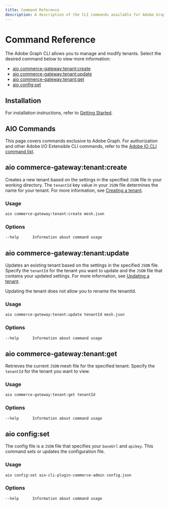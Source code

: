 ```yaml
---
title: Command Reference
description: A description of the CLI commands available for Adobe Graph.
---
```


# Command Reference

The Adobe Graph CLI allows you to manage and modify tenants. Select the desired command below to view more information:

-  [aio commerce-gateway:tenant:create](aio_commerce-gateway:tenant:create)
-  [aio commerce-gateway:tenant:update](#aio_commerce-gateway:tenant:update)
-  [aio commerce-gateway:tenant:get](#aio_commerce-gateway:tenant:get)
-  [aio config:set](#aio_config:set)

## Installation

For installation instructions, refer to [Getting Started].

## AIO Commands

This page covers commands exclusive to Adobe Graph. For authorization and other Adobe I/O Extensible CLI commands, refer to the [Adobe IO CLI command list].

## aio commerce-gateway:tenant:create

Creates a new tenant based on the settings in the specified `JSON` file in your working directory. The `tenantId` key value in your `JSON` file determines the name for your tenant. For more information, see [Creating a tenant].

### Usage

```bash
aio commerce-gateway:tenant:create mesh.json
```

### Options

```txt
--help      Information about command usage
```

## aio commerce-gateway:tenant:update

Updates an existing tenant based on the settings in the specified `JSON` file. Specify the `tenantId` for the tenant you want to update and the `JSON` file that contains your updated settings. For more information, see [Updating a tenant].

<InlineAlert variant="info" slots="text"/>

Updating the tenant does not allow you to rename the tenantId.

### Usage

```bash
aio commerce-gateway:tenant:update tenantId mesh.json
```

### Options

```txt
--help      Information about command usage
```

## aio commerce-gateway:tenant:get

Retrieves the current `JSON` mesh file for the specified tenant. Specify the `tenantId` for the tenant you want to view.

### Usage

```bash
aio commerce-gateway:tenant:get tenantId
```

### Options

```txt
--help      Information about command usage
```

## aio config:set

The config file is a `JSON` file that specifies your `baseUrl` and `apikey`. This command sets or updates the configuration file.

### Usage

```bash
aio config:set aio-cli-plugin-commerce-admin config.json
```

### Options

```txt
--help      Information about command usage
```

<!-- Link Definitions -->
[Getting Started]:../guides/gateway/getting-started
[Adobe IO CLI command list]:(https://github.com/adobe/aio-cli#commands)
[Creating a tenant]:../guides/gateway/create-tenant
[Updating a tenant]:../guides/gateway/create-tenant#update_an_existing_tenant